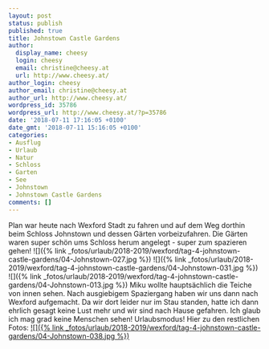 ```yaml
---
layout: post
status: publish
published: true
title: Johnstown Castle Gardens
author:
  display_name: cheesy
  login: cheesy
  email: christine@cheesy.at
  url: http://www.cheesy.at/
author_login: cheesy
author_email: christine@cheesy.at
author_url: http://www.cheesy.at/
wordpress_id: 35786
wordpress_url: http://www.cheesy.at/?p=35786
date: '2018-07-11 17:16:05 +0100'
date_gmt: '2018-07-11 15:16:05 +0100'
categories:
- Ausflug
- Urlaub
- Natur
- Schloss
- Garten
- See
- Johnstown
- Johnstown Castle Gardens
comments: []
---
```

Plan war heute nach Wexford Stadt zu fahren und auf dem Weg dorthin beim Schloss Johnstown und dessen Gärten vorbeizufahren.
Die Gärten waren super schön ums Schloss herum angelegt - super zum spazieren gehen!
![]({% link _fotos/urlaub/2018-2019/wexford/tag-4-johnstown-castle-gardens/04-Johnstown-027.jpg %})
![]({% link _fotos/urlaub/2018-2019/wexford/tag-4-johnstown-castle-gardens/04-Johnstown-031.jpg %})
![]({% link _fotos/urlaub/2018-2019/wexford/tag-4-johnstown-castle-gardens/04-Johnstown-013.jpg %})
Miku wollte hauptsächlich die Teiche von innen sehen.
Nach ausgiebigem Spaziergang haben wir uns dann nach Wexford aufgemacht. Da wir dort leider nur im Stau standen, hatte ich dann ehrlich gesagt keine Lust mehr und wir sind nach Hause gefahren. Ich glaub ich mag grad keine Menschen sehen! Urlaubsmodus!
Hier zu den restlichen Fotos:
[![]({% link _fotos/urlaub/2018-2019/wexford/tag-4-johnstown-castle-gardens/04-Johnstown-038.jpg %})](http://www.cheesy.at/fotos/urlaub/wexford/tag-4-johnstown-castle-gardens/)
